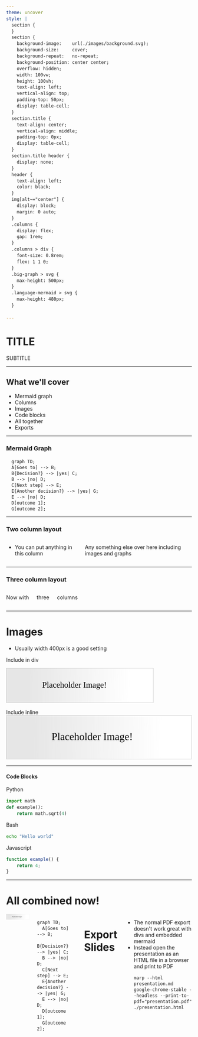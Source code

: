 ```yaml
---
theme: uncover
style: |
  section {
  }
  section {
    background-image:    url(./images/background.svg);
    background-size:     cover;
    background-repeat:   no-repeat;
    background-position: center center;
    overflow: hidden;
    width: 100vw;
    height: 100vh;
    text-align: left;
    vertical-align: top;
    padding-top: 50px;
    display: table-cell;
  }
  section.title {
    text-align: center;
    vertical-align: middle;
    padding-top: 0px;
    display: table-cell;
  }
  section.title header {
    display: none;
  }
  header {
    text-align: left;
    color: black;
  }
  img[alt~="center"] {
    display: block;
    margin: 0 auto;
  }
  .columns {
    display: flex;
    gap: 1rem;
  }
  .columns > div {
    font-size: 0.8rem;
    flex: 1 1 0;
  }
  .big-graph > svg {
    max-height: 500px;
  }
  .language-mermaid > svg {
    max-height: 480px;
  }

---
```


<!-- header: TITLE -->
<!-- _class: title -->

# TITLE

SUBTITLE
<script type="module">
  import mermaid from 'https://cdn.jsdelivr.net/npm/mermaid@10/dist/mermaid.esm.min.mjs';
  mermaid.initialize({ startOnLoad: true });
  await mermaid.run({
    querySelector: '.language-mermaid',
  });
</script>

---

<!-- header: Example > Overview -->

## What we'll cover
* Mermaid graph
* Columns
* Images
* Code blocks
* All together
* Exports

---

<!-- header: Example > Mermaid Graph -->

### Mermaid Graph

```mermaid
  graph TD;
  A[Goes to] --> B;
  B{Decision?} --> |yes| C;
  B --> |no| D;
  C[Next step] --> E;
  E{Another decision?} --> |yes| G;
  E --> |no| D;
  D[outcome 1];
  G[outcome 2];
```

---

<!-- header: Example > Columns -->

### Two column layout

<div class=columns>
<div>

- You can put anything in this column

</div>
<div>

Any something else over here including images and graphs

</div>
</div>

---

### Three column layout

<div class=columns>
<div>

Now with

</div>
<div>

three 

</div>
<div>

columns 

</div>
</div>

---

<!-- header: Example > Images -->

# Images
* Usually width 400px is a good setting

Include in div
<div>
    <img width="400px" src=./images/example.svg/>
</div>

Include inline
![width:400px center](./images/example.svg)

---

<!-- header: Example > Code Blocks -->

#### Code Blocks
Python
```python
import math
def example():
    return math.sqrt(4)
```

Bash
```bash
echo "Hello world"
```

Javascript
```javascript
function example() {
    return 4;
}
```

---

<!-- header: Example > Together! -->

# All combined now!

<div class=columns>
<div>
    <img width="400px" src=./images/example.svg/>
</div>
<div>

```mermaid
graph TD;
  A[Goes to] --> B;
  B{Decision?} --> |yes| C;
  B --> |no| D;
  C[Next step] --> E;
  E{Another decision?} --> |yes| G;
  E --> |no| D;
  D[outcome 1];
  G[outcome 2];
```

</div>

---

<!-- header: Example > Exporting -->

# Export Slides
* The normal PDF export doesn't work great with divs and embedded mermaid
* Instead open the presentation as an HTML file in a browser and print to PDF
  ```
  marp --html presentation.md
  google-chrome-stable --headless --print-to-pdf="presentation.pdf" ./presentation.html
  ```
